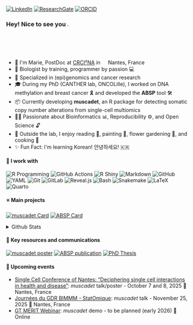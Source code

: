 [![LinkedIn](https://img.shields.io/badge/LinkedIn-2E7CA5?style=for-the-badge&logo=linkedin-white&logoColor=white)](https://www.linkedin.com/in/marie-denoulet/)
[![ResearchGate](https://img.shields.io/badge/Research_gate-5EC4BB?&style=for-the-badge&logo=researchgate&logoColor=white)](https://www.researchgate.net/profile/Marie-Denoulet/)
[![ORCID](https://img.shields.io/badge/orcid-A9C069?style=for-the-badge&logo=orcid&logoColor=white)](https://orcid.org/0000-0002-9668-0439)

### Hey! Nice to see you <img src="https://media.giphy.com/media/hvRJCLFzcasrR4ia7z/giphy.gif" width="2%">

* 🌻 I'm Marie, PostDoc at [CRCI²NA](https://crci2na.univ-nantes.fr/en/research/team-8) in <img src="https://cdn-icons-png.flaticon.com/512/197/197560.png" width="13"/> Nantes, France
* 🔬 Biologist by training, programmer by passion 💻
* 🧬 Specialized in (epi)genomics and cancer research
* 🎓 During my PhD (CANTHER lab, ONCOLille), I worked on DNA methylation and breast cancer 🎗 and developed the **ABSP** tool 🛠
* 📦 Currently developing **muscadet**, an R package for detecting somatic copy number alterations from single-cell multiomics
* 🙌🏻 Passionate about Bioinformatics 📊, Reproducibility ⚙️, and Open Science 🔓
* 🌱 Outside the lab, I enjoy reading 📖, painting 🎨, flower gardening 🌸, and cooking 🍳
* ✨ Fun Fact: I'm learning Korean! 안녕하세요! 🇰🇷

#### 📌 I work with

![R Programming](https://img.shields.io/badge/R_Programming-5A9CE7?style=flat-square&logo=r&logoColor=white)
![GitHub Actions](https://img.shields.io/badge/GitHub_Actions-3D8BE4?style=flat-square&logo=github-actions&logoColor=white)
![R Shiny](https://img.shields.io/badge/R_Shiny-4876CA?style=flat-square&logo=r&logoColor=white)
![Markdown](https://img.shields.io/badge/Markdown-7F75A4?style=flat-square&logo=markdown&logoColor=white)
![GitHub](https://img.shields.io/badge/GitHub-4C4848?style=flat-square&logo=github&logoColor=fff)
![YAML](https://img.shields.io/badge/YAML-A93B3E?style=flat-square&logo=yaml&logoColor=fff)
![Git](https://img.shields.io/badge/Git-C75946?style=flat-square&logo=git&logoColor=fff)
![GitLab](https://img.shields.io/badge/GitLab-DF7B4A?style=flat-square&logo=gitlab&logoColor=fff)
![Reveal.js](https://img.shields.io/badge/Reveal.js-F1E681?style=flat-square&logo=revealdotjs&logoColor=fff)
![Bash](https://img.shields.io/badge/Bash-8BB579?style=flat-square&logo=gnubash&logoColor=white)
![Snakemake](https://img.shields.io/badge/Snakemake-419277?style=flat-square&logo=python&logoColor=white)
![LaTeX](https://img.shields.io/badge/LaTeX-008080?style=flat-square&logo=latex&logoColor=fff)
![Quarto](https://img.shields.io/badge/Quarto-39729E?style=flat-square&logo=quarto&logoColor=fff)

#### ⭐️ Main projects

[![muscadet Card](https://github-readme-stats.vercel.app/api/pin?username=ICAGEN&repo=muscadet&title_color=fff&icon_color=f9f9f9&text_color=f9f9f9&bg_color=151515)](https://github.com/ICAGEN/muscadet)
[![ABSP Card](https://github-readme-stats.vercel.app/api/pin?username=ABSP-methylation-tool&repo=ABSP&title_color=fff&icon_color=f9f9f9&text_color=f9f9f9&bg_color=151515)](https://github.com/ABSP-methylation-tool/ABSP)

<details>
<summary>Github Stats</summary>

![github stats](https://github-readme-stats.vercel.app/api?username=MarieDenoulet&show_icons=true&theme=onedark)

</details>

#### 📎 Key resources and communications

[![muscadet poster](https://img.shields.io/badge/muscadet_poster-EF6F6A?style=for-the-badge)](https://hal.science/hal-05150254v1)
[![ABSP publication](https://img.shields.io/badge/ABSP_Publication-64B5A1?style=for-the-badge)](https://doi.org/10.1093/bioinformatics/btad008)
[![PhD Thesis](https://img.shields.io/badge/PhD_Thesis-008080?style=for-the-badge)](https://theses.hal.science/tel-04762929v1)

#### 📆 Upcoming events

* [Single Cell Conference of Nantes: “Deciphering single cell interactions in health and disease”](https://nantescell.sciencesconf.org/): *muscadet* talk/poster - October 7 and 8, 2025 📍 Nantes, France
* [Journées du GDR BIMMM - StatOmique](https://gdr-bimmm-2025.sciencesconf.org/): *muscadet* talk - November 25, 2025 📍 Nantes, France 
* [GT MERIT Webinar](https://merit.cnrs.fr/gt-single-cell-et-transcriptomique-spatiale/): *muscadet* demo - to be planned (early 2026) 📍 Online

